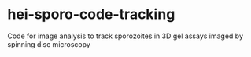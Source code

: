 # hei-sporo-code-tracking
Code for image analysis to track sporozoites in 3D gel assays imaged by spinning disc microscopy
